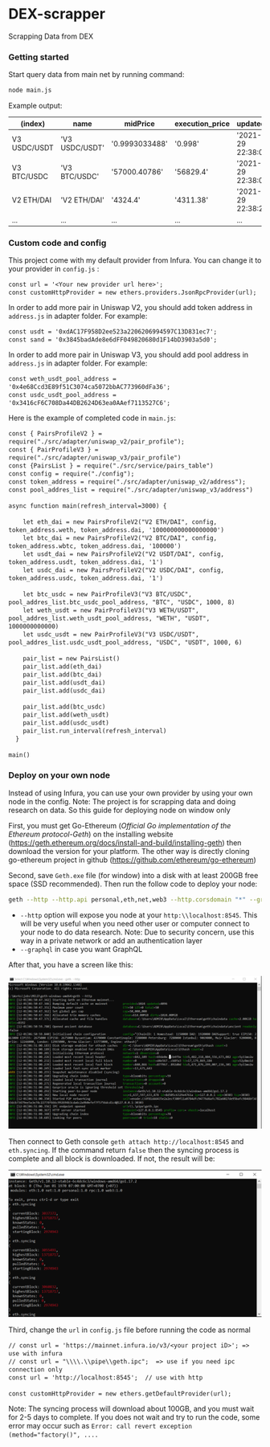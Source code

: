 # DEX-scrapper
Scrapping Data from DEX


### Getting started

Start query data from main net by running command:

```bash
node main.js    
```

Example output:

| (index)| name  | midPrice | execution_price | updated_at |
|---|---|---|---|---|
| V3 USDC/USDT  | 'V3 USDC/USDT'  | '0.9993033488'  | '0.998'  | '2021-11-29 22:38:0'  |
|V3 BTC/USDC|'V3 BTC/USDC'|'57000.40786'|'56829.4'|'2021-11-29 22:38:0'|
|V2 ETH/DAI|'V2 ETH/DAI'|'4324.4'| '4311.38'|'2021-11-29 22:38:2'|
|...|...|...|...|...|


### Custom code and config


This project come with my default provider from Infura. You can change it to your provider in `config.js` :

```node
const url = '<Your new provider url here>';
const customHttpProvider = new ethers.providers.JsonRpcProvider(url);
```


In order to add more pair in Uniswap V2, you should add token address in `address.js` in adapter folder. For example:

```node
const usdt = '0xdAC17F958D2ee523a2206206994597C13D831ec7';
const sand = '0x3845badAde8e6dFF049820680d1F14bD3903a5d0';
```


In order to add more pair in Uniswap V3, you should add pool address in `address.js` in adapter folder. For example:

```node
const weth_usdt_pool_address = '0x4e68Ccd3E89f51C3074ca5072bbAC773960dFa36';
const usdc_usdt_pool_address = '0x3416cF6C708Da44DB2624D63ea0AAef7113527C6';
```

Here is the example of completed code in `main.js`:

```node
const { PairsProfileV2 } = require("./src/adapter/uniswap_v2/pair_profile");
const { PairProfileV3 } = require("./src/adapter/uniswap_v3/pair_profile")
const {PairsList } = require("./src/service/pairs_table")
const config = require("./config");
const token_address = require("./src/adapter/uniswap_v2/address");
const pool_addres_list = require("./src/adapter/uniswap_v3/address")

async function main(refresh_interval=3000) {

    let eth_dai = new PairsProfileV2("V2 ETH/DAI", config, token_address.weth, token_address.dai, '100000000000000000')
    let btc_dai = new PairsProfileV2("V2 BTC/DAI", config, token_address.wbtc, token_address.dai, '100000')
    let usdt_dai = new PairsProfileV2("V2 USDT/DAI", config, token_address.usdt, token_address.dai, '1')
    let usdc_dai = new PairsProfileV2("V2 USDC/DAI", config, token_address.usdc, token_address.dai, '1')
  
    let btc_usdc = new PairProfileV3("V3 BTC/USDC", pool_addres_list.btc_usdc_pool_address, "BTC", "USDC", 1000, 8)
    let weth_usdt = new PairProfileV3("V3 WETH/USDT", pool_addres_list.weth_usdt_pool_address, "WETH", "USDT", 1000000000000)
    let usdc_usdt = new PairProfileV3("V3 USDC/USDT", pool_addres_list.usdc_usdt_pool_address, "USDC", "USDT", 1000, 6)
  
    pair_list = new PairsList()
    pair_list.add(eth_dai)
    pair_list.add(btc_dai)
    pair_list.add(usdt_dai)
    pair_list.add(usdc_dai)
  
    pair_list.add(btc_usdc)
    pair_list.add(weth_usdt)
    pair_list.add(usdc_usdt)
    pair_list.run_interval(refresh_interval)
  }
  
main()
```

### Deploy on your own node


Instead of using Infura, you can use your own provider by using your own node in the config. Note: The project is for scrapping data and doing research on data. So this guide for deploying node on window only

First, you must get Go-Ethereum (*Official Go implementation of the Ethereum protocol-Geth*) on the installing website (https://geth.ethereum.org/docs/install-and-build/installing-geth) then download the version for your platform. The other way is directly cloning go-ethereum project in github (https://github.com/ethereum/go-ethereum)

Second, save `Geth.exe` file (for window) into a disk with at least 200GB free space (SSD recommended). Then run the follow code to deploy your node:

```bash
geth --http --http.api personal,eth,net,web3 --http.corsdomain "*" --graphql
```

- `--http` option will expose you node at your `http:\\localhost:8545`. This will be very useful when you need other user or computer connect to your node to do data research. Note: Due to security concern, use this way in a private network or add an authentication layer
- `--graphql` in case you want GraphQL
  
After that, you have a screen like this:

![run Geth](./eth-node.PNG)

Then connect to Geth console `geth attach http://localhost:8545` and `eth.syncing`. If the command return `false` then the syncing process is complete and all block is downloaded. If not, the result will be:

![eth.syncing](./geth_sync.PNG)

Third, change the `url` in `config.js` file before running the code as normal

```node
// const url = 'https://mainnet.infura.io/v3/<your project iD>'; => use with infura
// const url = "\\\\.\\pipe\\geth.ipc";  => use if you need ipc connection only
const url = 'http://localhost:8545';  // use with http

const customHttpProvider = new ethers.getDefaultProvider(url);
```

Note: The syncing process will download about 100GB, and you must wait for 2-5 days to complete. If you does not wait and try to run the code, some error may occur such as `Error: call revert exception (method="factory()", ....`
